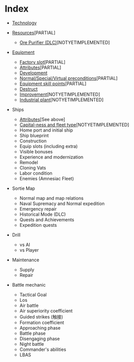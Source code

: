 # Index

* [Technology](2-technology.md)
* [Resources](3-resources.md)\[PARTIAL]

  * [Ore Purifier (DLC)](3.1-orepurifier.md)\[NOTYETIMPLEMENTED]
* [Equipment](4-equipment.md)

  * [Factory slot](4.1-factoryslot.md)\[PARTIAL]
  * [Attributes](4.2-attributes.md)\[PARTIAL]
  * [Development](4.3-development.md)
  * [Normal/Special/Virtual preconditions](4.4-precondition.md)[PARTIAL]
  * [Equipment skill points](4.5-skillpoints.md)[PARTIAL]
  * [Destruct](4.6-destruct.md)
  * [Improvement](4.7-improve.md)\[NOTYETIMPLEMENTED]
  * [Industrial plant](4.8-industrial.md)\[NOTYETIMPLEMENTED]
* Ships

  * [Attributes](4.2-attributes.md)[See above]
  * [Capital-ness and fleet type](5.1-capitalness.md)[NOTYETIMPLEMENTED]
  * Home port and initial ship
  * Ship blueprint
  * Construction
  * Equip slots (including extra)
  * Visible bonuses
  * Experience and modernization
  * Remodel
  * Cloning Vats
  * Labor condition
  * Enemies (Amnesiac Fleet)
* Sortie Map

  * Normal map and map relations
  * Naval Supremacy and Normal expedition
  * Emergency repair
  * Historical Mode (DLC)
  * Quests and Achievements
  * Expedition quests

* Drill

  * vs AI
  * vs Player
* Maintenance

  * Supply
  * Repair
* Battle mechanic

  * Tactical Goal
  * Los
  * Air battle
  * Air superiority coefficient
  * Guided strikes (触接)
  * Formation coefficient
  * Approaching phase
  * Battle phase
  * Disengaging phase
  * Night battle
  * Commander's abilities
  * LBAS

